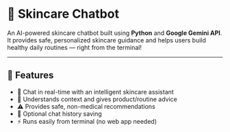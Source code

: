 # 🧴 Skincare Chatbot

An AI-powered skincare chatbot built using **Python** and **Google Gemini API**.  
It provides safe, personalized skincare guidance and helps users build healthy daily routines — right from the terminal!

---

## 🌸 Features
- 💬 Chat in real-time with an intelligent skincare assistant  
- 🧠 Understands context and gives product/routine advice  
- ⚠️ Provides safe, non-medical recommendations  
- 🧾 Optional chat history saving  
- ⚡ Runs easily from terminal (no web app needed)